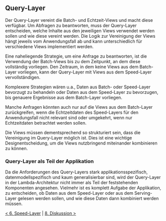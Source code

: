 ## Query-Layer
Der Query-Layer vereint die Batch- und Echtzeit-Views und macht diese verfügbar. Um Abfragen zu beantworten, muss der Query-Layer entscheiden, welche Inhalte aus den jeweiligen Views verwendet werden sollen und wie diese vereint werden. Die Logik zur Vereinigung der Views hängt jeweils vom Anwendungsfall ab und kann unterschiedlich für verschiedene Views implementiert werden.

Eine naheliegende Strategie, um eine Anfrage zu beantworten, ist die Verwendung der Batch-Views bis zu dem Zeitpunkt, an dem diese vollständig vorliegen. Den Zeitraum, in dem keine Views aus dem Batch-Layer vorliegen, kann der Query-Layer mit Views aus dem Speed-Layer vervollständigen.

Komplexere Strategien wären u.a., Daten aus Batch- oder Speed-Layer bevorzugt zu behandeln oder Daten aus dem Speed-Layer zu bevorzugen, bis genauere Ergebnisse aus dem Batch-Layer vorliegen.

Manche Anfragen könnten auch nur auf die Views aus dem Batch-Layer zurückgreifen, wenn die Echtzeitdaten des Speed-Layers für den Anwendungsfall nicht relevant sind oder umgekehrt, wenn nur Echtzeitdaten betrachtet werden sollen.

Die Views müssen dementsprechend so strukturiert sein, dass die Vereinigung im Query-Layer möglich ist. Dies ist eine wichtige Designentscheidung, um die Views nutzbringend miteinander kombinieren zu können.

### Query-Layer als Teil der Applikation

Da die Anforderungen des Query-Layers stark applikationsspezifisch, datenmodellspezifisch und kaum generalisierbar sind, wird der Query-Layer in der Lambda-Architektur nicht immer als Teil der feststehenden Komponenten angesehen. Vielmehr ist es komplett Aufgabe der Applikation, zu entscheiden, ob Daten aus dem Speed-Layer oder aus dem Serving-Layer gelesen werden sollen, und wie diese Daten dann kombiniert werden müssen.

[< 6. Speed-Layer](6_Speed_Layer.md) | [8. Diskussion >](8_Diskussion.md)